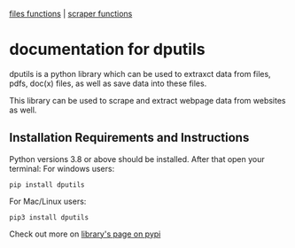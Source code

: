 [files functions](files.md) | [scraper functions](scraper.md)
# documentation for dputils

dputils is a python library which can be used to extraxct data from files, pdfs, doc(x) files, as well as save data into these files. 

This library can be used to scrape and extract webpage data from websites as well.

## Installation Requirements and Instructions

Python versions 3.8 or above should be installed. After that open your terminal:
For windows users:
```shell
pip install dputils
```
For Mac/Linux users:
```shell
pip3 install dputils
```

Check out more on [library's page on pypi](https://pypi.org/project/dputils/)

